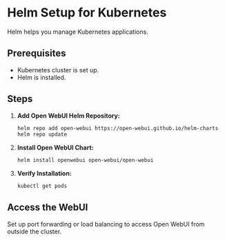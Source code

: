 
# Helm Setup for Kubernetes

Helm helps you manage Kubernetes applications.

## Prerequisites

- Kubernetes cluster is set up.
- Helm is installed.

## Steps

1. **Add Open WebUI Helm Repository:**

   ```bash
   helm repo add open-webui https://open-webui.github.io/helm-charts
   helm repo update
   ```

2. **Install Open WebUI Chart:**

   ```bash
   helm install openwebui open-webui/open-webui
   ```

3. **Verify Installation:**

   ```bash
   kubectl get pods
   ```

## Access the WebUI

Set up port forwarding or load balancing to access Open WebUI from outside the cluster.
